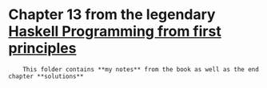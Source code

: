 # Chapter 13 from the legendary [Haskell Programming from first principles](https://haskellbook.com/) 
        
        This folder contains **my notes** from the book as well as the end chapter **solutions**
